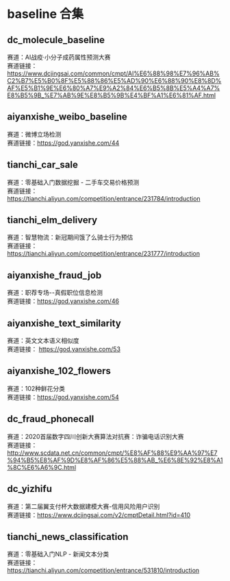 # baseline 合集
## dc_molecule_baseline
赛道：AI战疫·小分子成药属性预测大赛  
赛道链接：https://www.dcjingsai.com/common/cmpt/AI%E6%88%98%E7%96%AB%C2%B7%E5%B0%8F%E5%88%86%E5%AD%90%E6%88%90%E8%8D%AF%E5%B1%9E%E6%80%A7%E9%A2%84%E6%B5%8B%E5%A4%A7%E8%B5%9B_%E7%AB%9E%E8%B5%9B%E4%BF%A1%E6%81%AF.html

## aiyanxishe_weibo_baseline
赛道：微博立场检测  
赛道链接：https://god.yanxishe.com/44

## tianchi_car_sale
赛道：零基础入门数据挖掘 - 二手车交易价格预测  
赛道链接：https://tianchi.aliyun.com/competition/entrance/231784/introduction

## tianchi_elm_delivery
赛道：智慧物流：新冠期间饿了么骑士行为预估	  
赛道链接：https://tianchi.aliyun.com/competition/entrance/231777/introduction

## aiyanxishe_fraud_job
赛道：职荐专场--真假职位信息检测  
赛道链接：https://god.yanxishe.com/46

## aiyanxishe_text_similarity
赛道：英文文本语义相似度  
赛道链接： https://god.yanxishe.com/53

## aiyanxishe_102_flowers
赛道：102种鲜花分类  
赛道链接：https://god.yanxishe.com/54

## dc_fraud_phonecall
赛道：2020首届数字四川创新大赛算法对抗赛：诈骗电话识别大赛  
赛道链接：http://www.scdata.net.cn/common/cmpt/%E8%AF%88%E9%AA%97%E7%94%B5%E8%AF%9D%E8%AF%86%E5%88%AB_%E6%8E%92%E8%A1%8C%E6%A6%9C.html

## dc_yizhifu
赛道：第二届翼支付杯大数据建模大赛-信用风险用户识别  
赛道链接：https://www.dcjingsai.com/v2/cmptDetail.html?id=410

## tianchi_news_classification
赛道：零基础入门NLP - 新闻文本分类  
赛道链接：https://tianchi.aliyun.com/competition/entrance/531810/introduction
